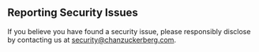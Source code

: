 ## Reporting Security Issues

If you believe you have found a security issue, please responsibly disclose by contacting us at [security@chanzuckerberg.com](mailto:security@chanzuckerberg.com).